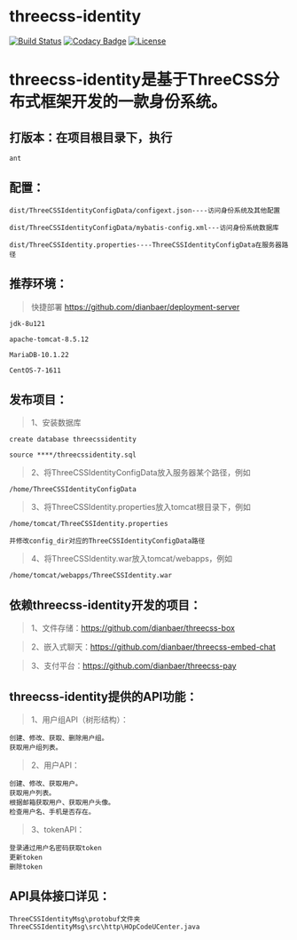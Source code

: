 # threecss-identity

[![Build Status](https://travis-ci.org/dianbaer/threecss-identity.svg?branch=master)](https://travis-ci.org/dianbaer/threecss-identity)
[![Codacy Badge](https://api.codacy.com/project/badge/Grade/f0186a65938d415282b9e443f9034191)](https://www.codacy.com/app/232365732/threecss-identity?utm_source=github.com&amp;utm_medium=referral&amp;utm_content=dianbaer/threecss-identity&amp;utm_campaign=Badge_Grade)
[![License](https://img.shields.io/badge/License-MIT-blue.svg)](LICENSE)

# threecss-identity是基于ThreeCSS分布式框架开发的一款身份系统。


## 打版本：在项目根目录下，执行

	ant


## 配置：

	dist/ThreeCSSIdentityConfigData/configext.json----访问身份系统及其他配置

	dist/ThreeCSSIdentityConfigData/mybatis-config.xml---访问身份系统数据库

	dist/ThreeCSSIdentity.properties----ThreeCSSIdentityConfigData在服务器路径


## 推荐环境：

>快捷部署 https://github.com/dianbaer/deployment-server

	jdk-8u121

	apache-tomcat-8.5.12

	MariaDB-10.1.22

	CentOS-7-1611


## 发布项目：

>1、安装数据库
	
	create database threecssidentity
	
	source ****/threecssidentity.sql

>2、将ThreeCSSIdentityConfigData放入服务器某个路径，例如
	
	/home/ThreeCSSIdentityConfigData

>3、将ThreeCSSIdentity.properties放入tomcat根目录下，例如
	
	/home/tomcat/ThreeCSSIdentity.properties
	
	并修改config_dir对应的ThreeCSSIdentityConfigData路径

>4、将ThreeCSSIdentity.war放入tomcat/webapps，例如
	
	/home/tomcat/webapps/ThreeCSSIdentity.war

	
## 依赖threecss-identity开发的项目：

>1、文件存储：https://github.com/dianbaer/threecss-box
	

>2、嵌入式聊天：https://github.com/dianbaer/threecss-embed-chat
	

>3、支付平台：https://github.com/dianbaer/threecss-pay
	

## threecss-identity提供的API功能：

>1、用户组API（树形结构）：
	
	创建、修改、获取、删除用户组。
	获取用户组列表。

>2、用户API：
	
	创建、修改、获取用户。
	获取用户列表。
	根据邮箱获取用户、获取用户头像。
	检查用户名、手机是否存在。

>3、tokenAPI：
	
	登录通过用户名密码获取token
	更新token
	删除token

## API具体接口详见：

	ThreeCSSIdentityMsg\protobuf文件夹
	ThreeCSSIdentityMsg\src\http\HOpCodeUCenter.java


